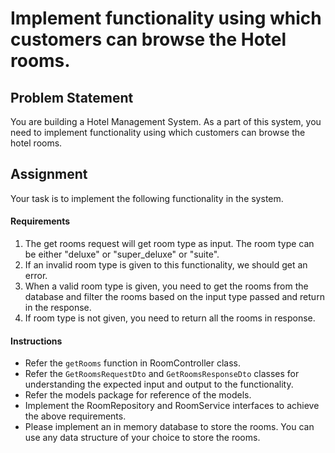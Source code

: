 # Implement functionality using which customers can browse the Hotel rooms.

## Problem Statement
You are building a Hotel Management System. As a part of this system, you need to implement functionality using which customers can browse the hotel rooms.

## Assignment

Your task is to implement the following functionality in the system.

#### Requirements

1. The get rooms request will get room type as input. The room type can be either "deluxe" or "super_deluxe" or "suite".
2. If an invalid room type is given to this functionality, we should get an error.
3. When a valid room type is given, you need to get the rooms from the database and filter the rooms based on the input type passed and return in the response.
4. If room type is not given, you need to return all the rooms in response.

#### Instructions

* Refer the `getRooms` function in RoomController class.
* Refer the `GetRoomsRequestDto` and `GetRoomsResponseDto` classes for understanding the expected input and output to the functionality.
* Refer the models package for reference of the models.
* Implement the RoomRepository and RoomService interfaces to achieve the above requirements.
* Please implement an in memory database to store the rooms. You can use any data structure of your choice to store the rooms.
